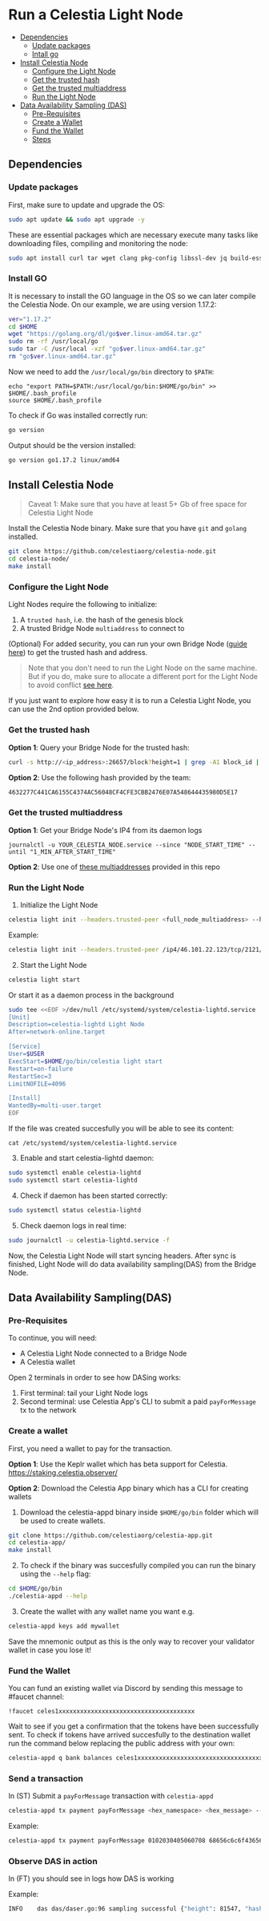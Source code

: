 # Run a Celestia Light Node

- [Dependencies](#dependencies)
  - [Update packages](#update-packages)
  - [Intall go](#install-go)
- [Install Celestia Node](#install-celestia-node)
  - [Configure the Light Node](#configure-the-light-node)
  - [Get the trusted hash](#get-the-trusted-hash)
  - [Get the trusted multiaddress](#get-the-trusted-multiaddress)
  - [Run the Light Node](#run-the-light-node)
- [Data Availability Sampling (DAS)](#data-availability-samplingdas)
  - [Pre-Requisites](#pre-requisites)
  - [Create a Wallet](#create-a-wallet)
  - [Fund the Wallet](#fund-the-wallet)
  - [Steps](#steps)

## Dependencies
### Update packages
First, make sure to update and upgrade the OS:
```sh
sudo apt update && sudo apt upgrade -y
```
These are essential packages which are necessary execute many tasks like downloading files, compiling and monitoring the node:
```sh
sudo apt install curl tar wget clang pkg-config libssl-dev jq build-essential git make ncdu -y
```
### Install GO
It is necessary to install the GO language in the OS so we can later compile the Celestia Node. On our example, we are using version 1.17.2:
```sh
ver="1.17.2"
cd $HOME
wget "https://golang.org/dl/go$ver.linux-amd64.tar.gz"
sudo rm -rf /usr/local/go
sudo tar -C /usr/local -xzf "go$ver.linux-amd64.tar.gz"
rm "go$ver.linux-amd64.tar.gz"
```
Now we need to add the `/usr/local/go/bin` directory to `$PATH`:
```
echo "export PATH=$PATH:/usr/local/go/bin:$HOME/go/bin" >> $HOME/.bash_profile
source $HOME/.bash_profile
```
To check if Go was installed correctly run:
```sh
go version
```
Output should be the version installed:
```sh
go version go1.17.2 linux/amd64
```

## Install Celestia Node
> Caveat 1: Make sure that you have at least 5+ Gb of free space for Celestia Light Node

Install the Celestia Node binary. Make sure that you have `git` and `golang` installed.
```sh
git clone https://github.com/celestiaorg/celestia-node.git
cd celestia-node/
make install
```

### Configure the Light Node

Light Nodes require the following to initialize: 
1. A `trusted hash`, i.e. the hash of the genesis block
2. A trusted Bridge Node `multiaddress` to connect to

(Optional) For added security, you can run your own Bridge Node ([guide here](/celestia-bridge-node.md)) to get the trusted hash and address.

> Note that you don't need to run the Light Node on the same machine. But if you do, make sure to allocate a different port for the Light Node to avoid conflict [see here](troubleshoot.md).

If you just want to explore how easy it is to run a Celestia Light Node, you can use the 2nd option provided below.

### Get the trusted hash
**Option 1**: Query your Bridge Node for the trusted hash:
```sh
curl -s http://<ip_address>:26657/block?height=1 | grep -A1 block_id | grep hash
``` 

**Option 2**: Use the following hash provided by the team: 
```sh
4632277C441CA6155C4374AC56048CF4CFE3CBB2476E07A548644435980D5E17
```

### Get the trusted multiaddress
**Option 1**: Get your Bridge Node's IP4 from its daemon logs
```
journalctl -u YOUR_CELESTIA_NODE.service --since "NODE_START_TIME" --until "1_MIN_AFTER_START_TIME"
```
**Option 2**: Use one of [these multiaddresses](/devnet-2/celestia-app/seeds.txt) provided in this repo

### Run the Light Node
1. Initialize the Light Node

```sh
celestia light init --headers.trusted-peer <full_node_multiaddress> --headers.trusted-hash <hash_from_celestia_app>
```

Example: 

```sh 
celestia light init --headers.trusted-peer /ip4/46.101.22.123/tcp/2121/p2p/12D3KooWD5wCBJXKQuDjhXFjTFMrZoysGVLtVht5hMoVbSLCbV22 --headers.trusted-hash 4632277C441CA6155C4374AC56048CF4CFE3CBB2476E07A548644435980D5E17
```

2. Start the Light Node
```sh
celestia light start
```

Or start it as a daemon process in the background
```sh
sudo tee <<EOF >/dev/null /etc/systemd/system/celestia-lightd.service
[Unit]
Description=celestia-lightd Light Node
After=network-online.target

[Service]
User=$USER
ExecStart=$HOME/go/bin/celestia light start
Restart=on-failure
RestartSec=3
LimitNOFILE=4096

[Install]
WantedBy=multi-user.target
EOF
```

If the file was created succesfully you will be able to see its content:

```cat /etc/systemd/system/celestia-lightd.service```

3. Enable and start celestia-lightd daemon:

```sh
sudo systemctl enable celestia-lightd
sudo systemctl start celestia-lightd
```

4. Check if daemon has been started correctly:
```sh
sudo systemctl status celestia-lightd
```

5. Check daemon logs in real time:
```sh
sudo journalctl -u celestia-lightd.service -f
```

Now, the Celestia Light Node will start syncing headers. After sync is finished, Light Node will do data availability sampling(DAS) from the Bridge Node.

## Data Availability Sampling(DAS)

### Pre-Requisites
To continue, you will need:
- A Celestia Light Node connected to a Bridge Node
- A Celestia wallet

Open 2 terminals in order to see how DASing works:
1. First terminal: tail your Light Node logs
2. Second terminal: use Celestia App's CLI to submit a paid `payForMessage` tx to the network

### Create a wallet
First, you need a wallet to pay for the transaction.

**Option 1**: Use the Keplr wallet which has beta support for Celestia. https://staking.celestia.observer/

**Option 2**: Download the Celestia App binary which has a CLI for creating wallets
1. Download the celestia-appd binary inside `$HOME/go/bin` folder which will be used to create wallets.
```sh
git clone https://github.com/celestiaorg/celestia-app.git
cd celestia-app/
make install
```
2. To check if the binary was succesfully compiled you can run the binary using the `--help` flag:
```sh
cd $HOME/go/bin
./celestia-appd --help
```

3. Create the wallet with any wallet name you want e.g.
```sh
celestia-appd keys add mywallet
```
Save the mnemonic output as this is the only way to recover your validator wallet in case you lose it! 

### Fund the Wallet
You can fund an existing wallet via Discord by sending this message to #faucet channel:
```
!faucet celes1xxxxxxxxxxxxxxxxxxxxxxxxxxxxxxxxxxxxxx
```

Wait to see if you get a confirmation that the tokens have been successfully sent. To check if tokens have arrived succesfully to the destination wallet run the command below replacing the public address with your own:
```sh
celestia-appd q bank balances celes1xxxxxxxxxxxxxxxxxxxxxxxxxxxxxxxxxxxxxx
```

### Send a transaction
In (ST) Submit a `payForMessage` transaction with `celestia-appd`
```sh
celestia-appd tx payment payForMessage <hex_namespace> <hex_message> --from <wallet_name> --keyring-backend <keyring-name> --chain-id <chain_name>
```
Example:
```sh 
celestia-appd tx payment payForMessage 0102030405060708 68656c6c6f43656c6573746961444153 --from myWallet --keyring-backend test --chain-id devnet-2
```

### Observe DAS in action
In (FT) you should see in logs how DAS is working

Example:
```sh
INFO	das	das/daser.go:96	sampling successful	{"height": 81547, "hash": "DE0B0EB63193FC34225BD55CCD3841C701BE841F29523C428CE3685F72246D94", "square width": 2, "finished (s)": 0.000117466}
```
